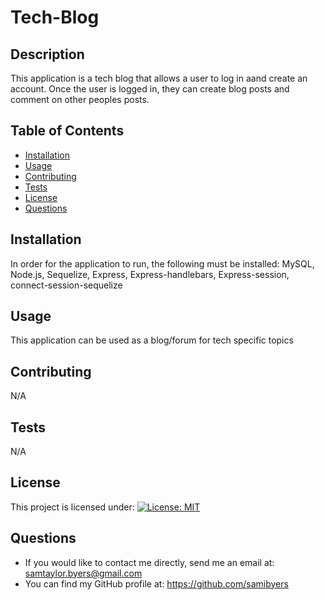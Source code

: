 
  # Tech-Blog
  ## Description 
  This application is a tech blog that allows a user to log in aand create an account. Once the user is logged in, they can create blog posts and comment on other peoples posts. 
  ## Table of Contents 
  * [Installation](#installation)
  * [Usage](#usage)
  * [Contributing](#contributing)
  * [Tests](#tests)
  * [License](#license)
  * [Questions](#questions)
  ## Installation 
  In order for the application to run, the following must be installed: MySQL, Node.js, Sequelize, Express, Express-handlebars, Express-session, connect-session-sequelize
  ## Usage 
  This application can be used as a blog/forum for tech specific topics
  ## Contributing 
  N/A
  ## Tests 
  N/A
  ## License 
  This project is licensed under: [![License: MIT](https://img.shields.io/badge/License-MIT-yellow.svg)](https://opensource.org/licenses/MIT)
  ## Questions 
  * If you would like to contact me directly, send me an email at: samtaylor.byers@gmail.com
  * You can find my GitHub profile at: https://github.com/samibyers
